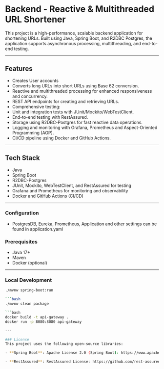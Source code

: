 # Backend - Reactive & Multithreaded URL Shortener

This project is a high-performance, scalable backend application for shortening URLs. 
Built using Java, Spring Boot, and R2DBC Postgres, the application supports asynchronous processing, multithreading, and end-to-end testing.

---

## Features
- Creates User accounts
- Converts long URLs into short URLs using Base 62 conversion.
- Reactive and multithreaded processing for enhanced responsiveness and concurrency.
- REST API endpoints for creating and retrieving URLs.
- Comprehensive testing:
- Unit and integration tests with JUnit/Mockito/WebTestClient.
- End-to-end testing with RestAssured.
- Storage using R2DBC-Postgres for fast reactive data operations.
- Logging and monitoring with Grafana, Prometheus and Aspect-Oriented Programming (AOP).
- CI/CD pipeline using Docker and GitHub Actions.

---

## Tech Stack
- Java
- Spring Boot
- R2DBC-Postgres
- JUnit, Mockito, WebTestClient, and RestAssured for testing
- Grafana and Prometheus for monitoring and observability
- Docker and GitHub Actions (CI/CD)

---

### Configuration
- PostgresDB, Eureka, Prometheus, Application and other settings can be found in application.yaml

### Prerequisites

- Java 17+
- Maven
- Docker (optional)

---

### Local Development

```bash
./mvnw spring-boot:run

```bash
./mvnw clean package

```bash
docker build -t api-gateway .
docker run -p 8080:8080 api-gateway

---

### License
This project uses the following open-source libraries:

- **Spring Boot**: Apache License 2.0 (Spring Boot): https://www.apache.org/licenses/LICENSE-2.0

- **RestAssured**: RestAssured License: https://github.com/rest-assured/rest-assured/blob/master/LICENSE
